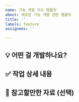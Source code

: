 ```yaml
---
name: 기능 개발 이슈 템플릿
about: 새로운 기능 개발 관련 템플릿
title: ''
labels: feature
assignees: ''

---
```


## 💡 어떤 걸 개발하나요?


## ✅ 작업 상세 내용


## 📎 참고할만한 자료 (선택)
